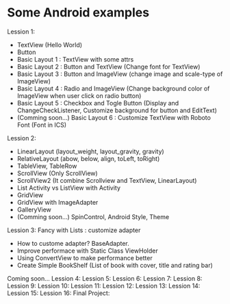 Some Android examples
=============

Lession 1:

  + TextView (Hello World)
  + Button
  + Basic Layout 1 : TextView with some attrs
  + Basic Layout 2 : Button and TextView (Change font for TextView)
  + Basic Layout 3 : Button and ImageView (change image and scale-type of ImageView)
  + Basic Layout 4 : Radio and ImageView (Change background color of ImageView when user click on radio button)
  + Basic Layout 5 : Checkbox and Togle Button (Display and ChangeCheckListener, Customize background for button and EditText)
  + (Comming soon...) Basic Layout 6 : Customize TextView with Roboto Font (Font in ICS) 
  
Lession 2:

  + LinearLayout (layout_weight, layout_gravity, gravity)
  + RelativeLayout (abow, below, align, toLeft, toRight)
  + TableView, TableRow
  + ScrollView (Only ScrollView)
  + ScrollView2 (It combine Scrollview and TextView, LinearLayout)
  + List Activity vs ListView with Activity
  + GridView
  + GridView with ImageAdapter
  + GalleryView
  + (Comming soon...) SpinControl, Android Style, Theme 

Lession 3: Fancy with Lists : customize adapter

  + How to custome adapter? BaseAdapter.
  + Improve performace with Static Class ViewHolder
  + Using ConvertView to make performance better
  + Create Simple BookShelf (List of book with cover, title and rating bar)

Coming soon...
Lession 4:
Lession 5:
Lession 6:
Lession 7:
Lession 8:
Lession 9:
Lession 10:
Lession 11:
Lession 12:
Lession 13:
Lession 14:
Lession 15:
Lession 16:
Final Project:
